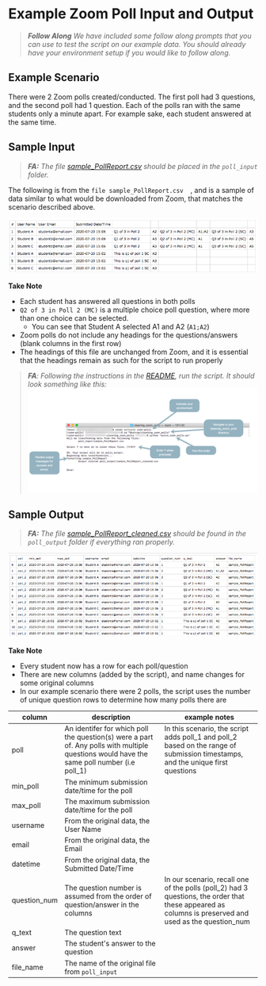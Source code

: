 # Example Zoom Poll Input and Output

> ***Follow Along** We have included some follow along prompts that you can use to test the script on our example data. You should already have your environment setup if you would like to follow along.* 

## Example Scenario
There were 2 Zoom polls created/conducted. The first poll had 3 questions, and the second poll had 1 question. Each of the polls ran with the same students only a minute apart. For example sake, each student answered at the same time. 

## Sample Input

> ***FA:** The file [sample_PollReport.csv](example/sample_PollReport.csv) should be placed in the `poll_input` folder.*

The following is from the `file sample_PollReport.csv  `, and is a sample of data similar to what would be downloaded from Zoom, that matches the scenario described above. 

![](example/imgs/sample_PollReport.png)

**Take Note**
- Each student has answered all questions in both polls
- `Q2 of 3 in Poll 2 (MC)` is a multiple choice poll question, where more than one choice can be selected. 
  - You can see that Student A selected A1 and A2 (`A1;A2`)
- Zoom polls do not include any headings for the questions/answers (blank columns in the first row)
- The headings of this file are unchanged from Zoom, and it is essential that the headings remain as such for the script to run properly

> ***FA**: Following the instructions in the [README](https://github.com/saud-learning-services/cleaning-zoom-polls#running-the-script), run the script. It should look something like this:*
> ![](example/imgs/example_terminal.png)

## Sample Output

> ***FA:** The file [sample_PollReport_cleaned.csv](example/sample_PollReport_cleaned.csv) should be found in the `poll_output` folder if everything ran properly.*

![](example/imgs/sample_PollReport_cleaned.png)

**Take Note**
- Every student now has a row for each poll/question
- There are new columns (added by the script), and name changes for some original columns
- In our example scenario there were 2 polls, the script uses the number of unique question rows to determine how many polls there are


column | description | example notes
---------|---------- |---------- 
 poll | An identifer for which poll the question(s) were a part of. Any polls with multiple questions would have the same poll number (i.e poll_1) | In this scenario, the script adds poll_1 and poll_2 based on the range of submission timestamps, and the unique first questions
 min_poll | The minimum submission date/time for the poll
 max_poll | The maximum submission date/time for the poll 
 username | From the original data, the User Name
 email | From the original data, the Email
 datetime | From the original data, the Submitted Date/Time
 question_num | The question number is assumed from the order of question/answer in the columns | In our scenario, recall one of the polls (poll_2) had 3 questions, the order that these appeared as columns is preserved and used as the question_num
 q_text | The question text
 answer | The student's answer to the question
 file_name | The name of the original file from `poll_input`

